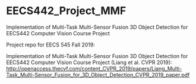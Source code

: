 # EECS442_Project_MMF
Implementation of Multi-Task Multi-Sensor Fusion 3D Object Detection for EECS442 Computer Vision Course Project

Project repo for EECS 545 Fall 2019:

Implementation of Multi-Task Multi-Sensor Fusion 3D Object Detection for EECS442 Computer Vision Course Project (Liang et al. CVPR 2019): http://openaccess.thecvf.com/content_CVPR_2019/papers/Liang_Multi-Task_Multi-Sensor_Fusion_for_3D_Object_Detection_CVPR_2019_paper.pdf
